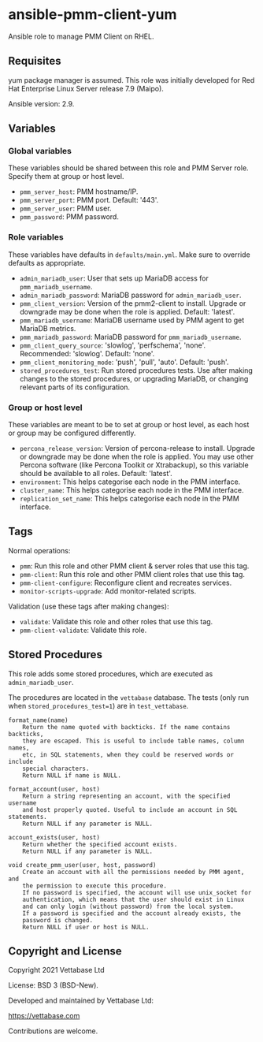 # ansible-pmm-client-yum

Ansible role to manage PMM Client on RHEL.


## Requisites

yum package manager is assumed. This role was initially developed for
Red Hat Enterprise Linux Server release 7.9 (Maipo).

Ansible version: 2.9.


## Variables

### Global variables

These variables should be shared between this role and PMM Server role. Specify them at group or host level.

- `pmm_server_host`: PMM hostname/IP.
- `pmm_server_port`: PMM port. Default: '443'.
- `pmm_server_user`: PMM user.
- `pmm_password`: PMM password.

### Role variables

These variables have defaults in `defaults/main.yml`. Make sure to override defaults as appropriate.

- `admin_mariadb_user`: User that sets up MariaDB access for `pmm_mariadb_username`.
- `admin_mariadb_password`: MariaDB password for `admin_mariadb_user`.
- `pmm_client_version`: Version of the pmm2-client to install. Upgrade or downgrade may be done when the role is applied. Default: 'latest'.
- `pmm_mariadb_username`: MariaDB username used by PMM agent to get MariaDB metrics.
- `pmm_mariadb_password`: MariaDB password for `pmm_mariadb_username`.
- `pmm_client_query_source`: 'slowlog', 'perfschema', 'none'. Recommended: 'slowlog'. Default: 'none'.
- `pmm_client_monitoring_mode`: 'push', 'pull', 'auto'. Default: 'push'.
- `stored_procedures_test`: Run stored procedures tests. Use after making changes to the stored procedures, or upgrading MariaDB, or changing relevant parts of its configuration.


### Group or host level

These variables are meant to be to set at group or host level, as each host or group may be configured differently.

- `percona_release_version`: Version of percona-release to install. Upgrade or downgrade may be done when the role is applied. You may use other Percona software (like Percona Toolkit or Xtrabackup), so this variable should be available to all roles. Default: 'latest'.
- `environment`: This helps categorise each node in the PMM interface.
- `cluster_name`: This helps categorise each node in the PMM interface.
- `replication_set_name`: This helps categorise each node in the PMM interface.


## Tags

Normal operations:

- `pmm`: Run this role and other PMM client & server roles that use this tag.
- `pmm-client`: Run this role and other PMM client roles that use this tag.
- `pmm-client-configure`: Reconfigure client and recreates services.
- `monitor-scripts-upgrade`: Add monitor-related scripts.

Validation (use these tags after making changes):

- `validate`: Validate this role and other roles that use this tag.
- `pmm-client-validate`: Validate this role.


## Stored Procedures

This role adds some stored procedures, which are executed as `admin_mariadb_user`.

The procedures are located in the `vettabase` database. The tests (only run when
`stored_procedures_test=1`) are in `test_vettabase`.

```
format_name(name)
    Return the name quoted with backticks. If the name contains backticks,
    they are escaped. This is useful to include table names, column names,
    etc, in SQL statements, when they could be reserved words or include
    special characters.
    Return NULL if name is NULL.

format_account(user, host)
    Return a string representing an account, with the specified username
    and host properly quoted. Useful to include an account in SQL statements.
    Return NULL if any parameter is NULL.

account_exists(user, host)
    Return whether the specified account exists.
    Return NULL if any parameter is NULL.

void create_pmm_user(user, host, password)
    Create an account with all the permissions needed by PMM agent, and
    the permission to execute this procedure.
    If no password is specified, the account will use unix_socket for
    authentication, which means that the user should exist in Linux
    and can only login (without password) from the local system.
    If a password is specified and the account already exists, the
    password is changed.
    Return NULL if user or host is NULL.
```


## Copyright and License

Copyright  2021  Vettabase Ltd

License: BSD 3 (BSD-New).

Developed and maintained by Vettabase Ltd:

https://vettabase.com

Contributions are welcome.

